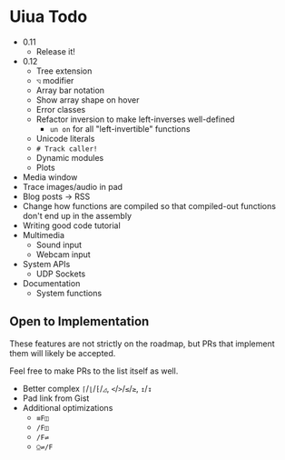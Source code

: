 # Uiua Todo

- 0.11
  - Release it!
- 0.12
  - Tree extension
  - `◹` modifier
  - Array bar notation
  - Show array shape on hover
  - Error classes
  - Refactor inversion to make left-inverses well-defined
    - `un on` for all "left-invertible" functions
  - Unicode literals
  - `# Track caller!`
  - Dynamic modules
  - Plots
- Media window
- Trace images/audio in pad
- Blog posts -> RSS
- Change how functions are compiled so that compiled-out functions don't end up in the assembly
- Writing good code tutorial
- Multimedia
  - Sound input
  - Webcam input
- System APIs
  - UDP Sockets
- Documentation
  - System functions

## Open to Implementation

These features are not strictly on the roadmap, but PRs that implement them will likely be accepted.

Feel free to make PRs to the list itself as well.

- Better complex `⌈`/`⌊`/`⁅`/`◿`, `<`/`>`/`≤`/`≥`, `↥`/`↧`
- Pad link from Gist
- Additional optimizations
  - `≡F◫`
  - `/F◫`
  - `/F⇌`
  - `⍜⇌/F`
